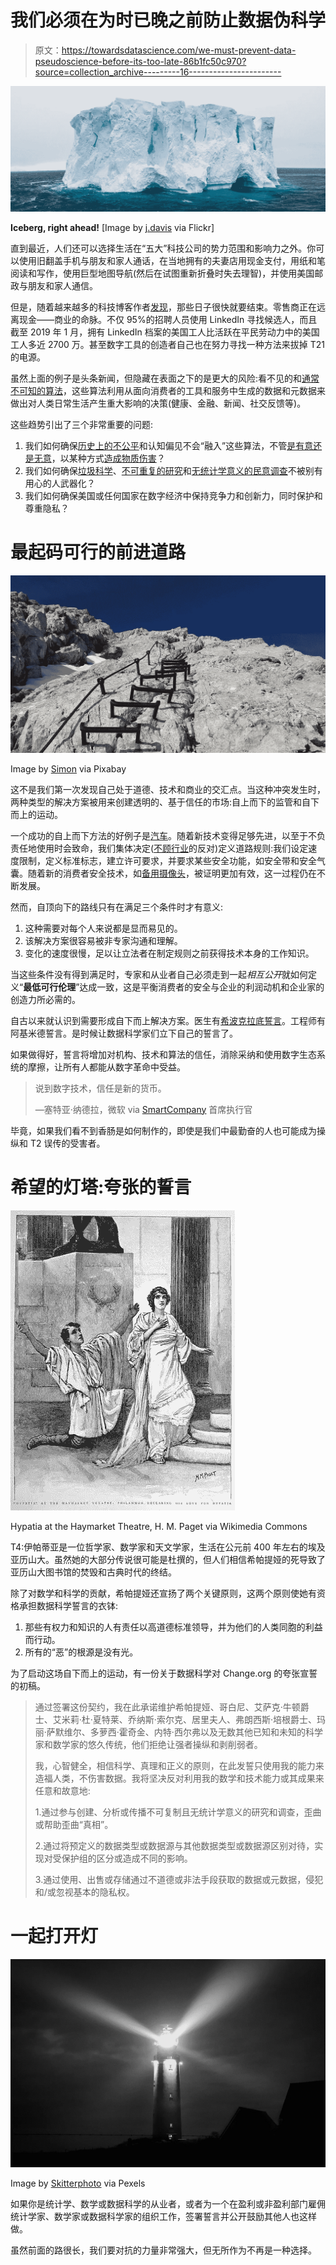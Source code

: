 # 我们必须在为时已晚之前防止数据伪科学

> 原文：<https://towardsdatascience.com/we-must-prevent-data-pseudoscience-before-its-too-late-86b1fc50c970?source=collection_archive---------16----------------------->

![](img/e9ed3726a0dcc145932855c6238bd455.png)

**Iceberg, right ahead!** [Image by [j.davis](https://www.flickr.com/photos/97786474@N00/) via Flickr]

直到最近，人们还可以选择生活在“五大”科技公司的势力范围和影响力之外。你可以使用旧翻盖手机与朋友和家人通话，在当地拥有的夫妻店用现金支付，用纸和笔阅读和写作，使用巨型地图导航(然后在试图重新折叠时失去理智)，并使用美国邮政与朋友和家人通信。

但是，随着越来越多的科技博客作者[发现](https://motherboard.vice.com/en_us/article/ev3qw7/how-to-quit-apple-microsoft-google-facebook-amazon)，那些日子很快就要结束。零售商正在远离现金——商业的命脉。不仅 95%的招聘人员使用 LinkedIn 寻找候选人，而且截至 2019 年 1 月，拥有 LinkedIn 档案的美国工人比活跃在平民劳动力中的美国工人多近 2700 万。甚至数字工具的创造者自己也在努力寻找一种方法来拔掉 T21 的电源。

虽然上面的例子是头条新闻，但隐藏在表面之下的是更大的风险:看不见的和[通常不可知的算法](https://www.technologyreview.com/s/608011/secret-algorithms-threaten-the-rule-of-law/)，这些算法利用从面向消费者的工具和服务中生成的数据和元数据来做出对人类日常生活产生重大影响的决策(健康、金融、新闻、社交反馈等)。

这些趋势引出了三个非常重要的问题:

1.  我们如何确保[历史上的不公平](https://www.wired.com/story/ideas-joi-ito-insurance-algorithms/)和认知偏见不会“融入”这些算法，不管[是有意还是无意](https://www.jstor.org/stable/10.5325/jinfopoli.8.2018.0078#metadata_info_tab_contents)，以某种方式[造成物质伤害](https://www.nytimes.com/2015/07/10/upshot/when-algorithms-discriminate.html)？
2.  我们如何确保[垃圾科学](https://fivethirtyeight.com/features/statisticians-found-one-thing-they-can-agree-on-its-time-to-stop-misusing-p-values/)、[不可重复的研究](https://www.npr.org/sections/health-shots/2018/08/27/642218377/in-psychology-and-other-social-sciences-many-studies-fail-the-reproducibility-te)和[无统计学意义的民意调查](https://www.acsh.org/news/2016/10/19/polls-are-not-rigged-they-also-arent-scientific-10329)不被别有用心的人武器化？
3.  我们如何确保美国或任何国家在数字经济中保持竞争力和创新力，同时保护和尊重隐私？

# 最起码可行的前进道路

![](img/1882f1915e6e9ce42d0184edc2127623.png)

Image by [Simon](https://pixabay.com/users/Simon-3/) via Pixabay

这不是我们第一次发现自己处于道德、技术和商业的交汇点。当这种冲突发生时，两种类型的解决方案被用来创建透明的、基于信任的市场:自上而下的监管和自下而上的运动。

一个成功的自上而下方法的好例子是[汽车](https://www.nytimes.com/2011/12/11/magazine/stop-sign.html)。随着新技术变得足够先进，以至于不负责任地使用时会致命，我们集体决定([不顾行业](http://articles.latimes.com/1985-02-19/news/mn-546_1_seat-belts)的反对)定义道路规则:我们设定速度限制，定义标准标志，建立许可要求，并要求某些安全功能，如安全带和安全气囊。随着新的消费者安全技术，如[备用摄像头](https://www.usatoday.com/story/money/cars/2018/05/02/backup-cameras/572079002/)，被证明更加有效，这一过程仍在不断发展。

然而，自顶向下的路线只有在满足三个条件时才有意义:

1.  这种需要对每个人来说都是显而易见的。
2.  该解决方案很容易被非专家沟通和理解。
3.  变化的速度很慢，足以让立法者在制定规则之前获得技术本身的工作知识。

当这些条件没有得到满足时，专家和从业者自己必须走到一起*相互公开*就如何定义“**最低可行伦理**”达成一致，这是平衡消费者的安全与企业的利润动机和企业家的创造力所必需的。

自古以来就认识到需要形成自下而上解决方案。医生有[希波克拉底誓言](https://www.nlm.nih.gov/hmd/greek/greek_oath.html)。工程师有阿基米德誓言。是时候让数据科学家们立下自己的誓言了。

如果做得好，誓言将增加对机构、技术和算法的信任，消除采纳和使用数字生态系统的摩擦，让所有人都能从数字革命中受益。

> 说到数字技术，信任是新的货币。
> 
> —塞特亚·纳德拉，微软 via [SmartCompany](https://www.smartcompany.com.au/startupsmart/advice/startupsmart-growth/startupsmart-innovation/microsoft-ceo-satya-nadella-on-our-worlds-future-trust-is-the-new-currency/) 首席执行官

毕竟，如果我们看不到香肠是如何制作的，即使是我们中最勤奋的人也可能成为操纵和 T2 误传的受害者。

# 希望的灯塔:夸张的誓言

![](img/226671ca58af336754a7da470d7eb3a5.png)

Hypatia at the Haymarket Theatre, H. M. Paget via Wikimedia Commons

T4:伊帕蒂亚是一位哲学家、数学家和天文学家，生活在公元前 400 年左右的埃及亚历山大。虽然她的大部分传说很可能是杜撰的，但人们相信希帕提娅的死导致了亚历山大图书馆的焚毁和古典时代的终结。

除了对数学和科学的贡献，希帕提娅还宣扬了两个关键原则，这两个原则使她有资格承担数据科学誓言的衣钵:

1.  那些有权力和知识的人有责任以高道德标准领导，并为他们的人类同胞的利益而行动。
2.  所有的“恶”的根源是没有光。

为了启动这场自下而上的运动，有一份关于数据科学对 Change.org 的夸张宣誓的初稿。

> 通过签署这份契约，我在此承诺维护希帕提娅、哥白尼、艾萨克·牛顿爵士、艾米莉·杜·夏特莱、乔纳斯·索尔克、居里夫人、弗朗西斯·培根爵士、玛丽·萨默维尔、多萝西·霍奇金、内特·西尔弗以及无数其他已知和未知的科学家和数学家的悠久传统，他们拒绝让强者操纵和剥削弱者。
> 
> 我，心智健全，相信科学、真理和正义的原则，在此发誓只使用我的能力来造福人类，不伤害数据。我将坚决反对利用我的数学和技术能力或其成果来任意和故意地:
> 
> 1.通过参与创建、分析或传播不可复制且无统计学意义的研究和调查，歪曲或帮助歪曲“真相”。
> 
> 2.通过将预定义的数据类型或数据源与其他数据类型或数据源区别对待，实现对受保护组的区分或造成不同的影响。
> 
> 3.通过使用、出售或存储通过不道德或非法手段获取的数据或元数据，侵犯和/或忽视基本的隐私权。

# 一起打开灯

![](img/4f05a9a6199b0a496f82990e6f695b7b.png)

Image by [Skitterphoto](https://www.pexels.com/@skitterphoto) via Pexels

如果你是统计学、数学或数据科学的从业者，或者为一个在盈利或非盈利部门雇佣统计学家、数学家或数据科学家的组织工作，签署誓言并公开鼓励其他人也这样做。

虽然前面的路很长，我们要对抗的力量非常强大，但无所作为不再是一种选择。